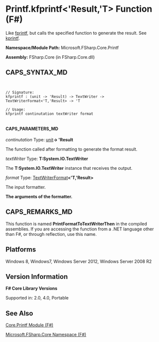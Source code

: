 # Printf.kfprintf<'Result,'T> Function (F#)

Like [fprintf](http://msdn.microsoft.com/en-us/library/18f16c19-14e9-4eea-b147-cc302132c1e8), but calls the specified function to generate the result. See [kprintf](http://msdn.microsoft.com/en-us/library/fa31f68e-f039-4406-b9e1-688945430124).

**Namespace/Module Path:** Microsoft.FSharp.Core.Printf

**Assembly:** FSharp.Core (in FSharp.Core.dll)


## CAPS_SYNTAX_MD



```


// Signature:
kfprintf : (unit -> 'Result) -> TextWriter -> TextWriterFormat<'T,'Result> -> 'T

// Usage:
kfprintf continutation textWriter format


```



#### CAPS_PARAMETERS_MD
*continutation*
Type: [unit](http://msdn.microsoft.com/en-us/library/00b837c2-6c8a-483a-87d3-0479c64037a7)**-&gt; 'Result**


The function called after formatting to generate the format result.


*textWriter*
Type: **T:System.IO.TextWriter**


The **T:System.IO.TextWriter** instance that receives the output.


*format*
Type: [TextWriterFormat](http://msdn.microsoft.com/en-us/library/869f361a-8789-4c2d-acfc-38adec848c68)**&lt;'T,'Result&gt;**


The input formatter.



**The arguments of the formatter.**
## CAPS_REMARKS_MD
This function is named **PrintFormatToTextWriterThen** in the compiled assemblies. If you are accessing the function from a .NET language other than F#, or through reflection, use this name.


## Platforms
Windows 8, Windows7, Windows Server 2012, Windows Server 2008 R2


## Version Information
**F# Core Library Versions**

Supported in: 2.0, 4.0, Portable




## See Also
[Core.Printf Module &#40;F&#35;&#41;](Core.Printf+Module+%28F%23%29.md)

[Microsoft.FSharp.Core Namespace &#40;F&#35;&#41;](Microsoft.FSharp.Core+Namespace+%28F%23%29.md)

